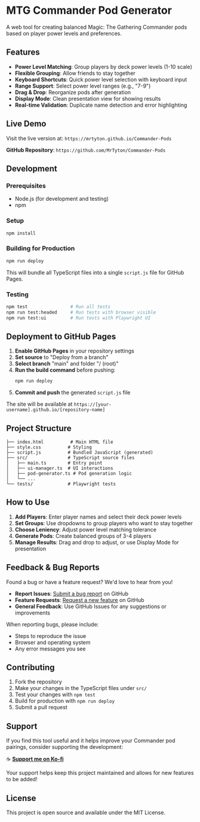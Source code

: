 # MTG Commander Pod Generator

A web tool for creating balanced Magic: The Gathering Commander pods based on player power levels and preferences.

## Features

- **Power Level Matching**: Group players by deck power levels (1-10 scale)
- **Flexible Grouping**: Allow friends to stay together
- **Keyboard Shortcuts**: Quick power level selection with keyboard input
- **Range Support**: Select power level ranges (e.g., "7-9")
- **Drag & Drop**: Reorganize pods after generation
- **Display Mode**: Clean presentation view for showing results
- **Real-time Validation**: Duplicate name detection and error highlighting

## Live Demo

Visit the live version at: `https://mrtyton.github.io/Commander-Pods`

**GitHub Repository**: `https://github.com/MrTyton/Commander-Pods`

## Development

### Prerequisites
- Node.js (for development and testing)
- npm

### Setup
```bash
npm install
```

### Building for Production
```bash
npm run deploy
```

This will bundle all TypeScript files into a single `script.js` file for GitHub Pages.

### Testing
```bash
npm test                # Run all tests
npm run test:headed     # Run tests with browser visible
npm run test:ui         # Run tests with Playwright UI
```

## Deployment to GitHub Pages

1. **Enable GitHub Pages** in your repository settings
2. **Set source** to "Deploy from a branch"
3. **Select branch** "main" and folder "/ (root)"
4. **Run the build command** before pushing:
   ```bash
   npm run deploy
   ```
5. **Commit and push** the generated `script.js` file

The site will be available at `https://[your-username].github.io/[repository-name]`

## Project Structure

```
├── index.html          # Main HTML file
├── style.css          # Styling
├── script.js          # Bundled JavaScript (generated)
├── src/               # TypeScript source files
│   ├── main.ts        # Entry point
│   ├── ui-manager.ts  # UI interactions
│   ├── pod-generator.ts # Pod generation logic
│   └── ...
└── tests/             # Playwright tests
```

## How to Use

1. **Add Players**: Enter player names and select their deck power levels
2. **Set Groups**: Use dropdowns to group players who want to stay together
3. **Choose Leniency**: Adjust power level matching tolerance
4. **Generate Pods**: Create balanced groups of 3-4 players
5. **Manage Results**: Drag and drop to adjust, or use Display Mode for presentation

## Feedback & Bug Reports

Found a bug or have a feature request? We'd love to hear from you!

- **Report Issues**: [Submit a bug report](https://github.com/MrTyton/Commander-Pods/issues/new) on GitHub
- **Feature Requests**: [Request a new feature](https://github.com/MrTyton/Commander-Pods/issues/new) on GitHub
- **General Feedback**: Use GitHub Issues for any suggestions or improvements

When reporting bugs, please include:
- Steps to reproduce the issue
- Browser and operating system
- Any error messages you see

## Contributing

1. Fork the repository
2. Make your changes in the TypeScript files under `src/`
3. Test your changes with `npm test`
4. Build for production with `npm run deploy`
5. Submit a pull request

## Support

If you find this tool useful and it helps improve your Commander pod pairings, consider supporting the development:

☕ **[Support me on Ko-fi](https://ko-fi.com/mrtyton)**

Your support helps keep this project maintained and allows for new features to be added!

## License

This project is open source and available under the MIT License.

